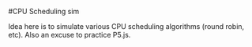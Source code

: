 #CPU Scheduling sim

Idea here is to simulate various CPU scheduling algorithms (round robin, etc).
Also an excuse to practice P5.js.